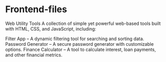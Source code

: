 # Frontend-files
Web Utility Tools
A collection of simple yet powerful web-based tools built with HTML, CSS, and JavaScript, including:

Filter App – A dynamic filtering tool for searching and sorting data.
Password Generator – A secure password generator with customizable options.
Finance Calculator – A tool to calculate interest, loan payments, and other financial metrics.
